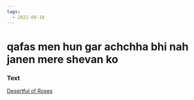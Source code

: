 ```yaml
---
tags:
  - 2021-09-10
---
```

# qafas men hun gar achchha bhi nah janen mere shevan ko

### Text
[Desertful of Roses](http://www.columbia.edu/itc/mealac/pritchett/00ghalib/120/index_120.html)

